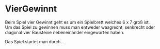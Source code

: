 # VierGewinnt
Beim Spiel vier Gewinnt geht es um ein Spielbrett welches 6 x 7 groß ist.
Um das Spiel zu gewinnen muss man entweder waagrecht, senkrecht oder diagonal
vier Bausteine nebeneinander eingeworfen haben.

Das Spiel startet man durch...
